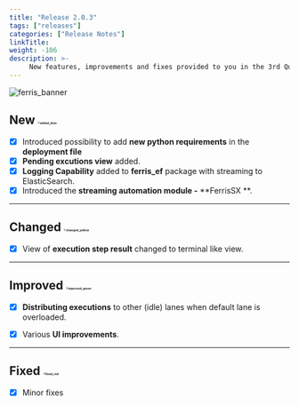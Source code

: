 ```yaml
---
title: "Release 2.0.3"
tags: ["releases"] 
categories: ["Release Notes"]
linkTitle:
weight: -106
description: >-
     New features, improvements and fixes provided to you in the 3rd Quarter of the year 2022.
---
```


![ferris_banner](/images/ferris_banner.png)

## New <img src="/images/added_blue.png" alt="added_blue" style="zoom:25%;" />

- [x] Introduced possibility to add **new python requirements** in the **deployment file** 
- [x] **Pending excutions view** added.
- [x] **Logging Capability** added to **ferris_ef** package with streaming to ElasticSearch.
- [x] Introduced the **streaming automation module -** **FerrisSX **.

---

## Changed <img src="/images/changed_yellow.png" alt="changed_yellow" style="zoom:25%;" /> 

- [x] View of **execution step result** changed to terminal like view.

---

## Improved <img src="/images/improved_green.png" alt="improved_green" style="zoom:25%;" />

- [x] **Distributing executions** to other (idle) lanes when default lane is overloaded.
- [x] Various **UI improvements**.


---

## Fixed <img src="/images/fixed_red.png" alt="fixed_red" style="zoom:25%;" />

- [x] Minor fixes